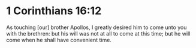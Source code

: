 # 1 Corinthians 16:12

As touching [our] brother Apollos, I greatly desired him to come unto you with the brethren: but his will was not at all to come at this time; but he will come when he shall have convenient time.